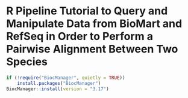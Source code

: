 # R Pipeline Tutorial to Query and Manipulate Data from BioMart and RefSeq in Order to Perform a Pairwise Alignment Between Two Species 
```R
if (!require("BiocManager", quietly = TRUE))
    install.packages("BiocManager")
BiocManager::install(version = "3.17")
```
